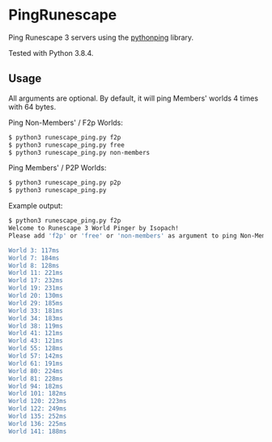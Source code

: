 # PingRunescape

Ping Runescape 3 servers using the [pythonping](https://github.com/alessandromaggio/pythonping) library.

Tested with Python 3.8.4.

## Usage

All arguments are optional. By default, it will ping Members' worlds 4 times with 64 bytes.

Ping Non-Members' / F2p Worlds:

```bash
$ python3 runescape_ping.py f2p
$ python3 runescape_ping.py free
$ python3 runescape_ping.py non-members
```

Ping Members' / P2P Worlds:

```bash
$ python3 runescape_ping.py p2p
$ python3 runescape_ping.py 
```

Example output:

```bash
$ python3 runescape_ping.py f2p
Welcome to Runescape 3 World Pinger by Isopach!
Please add 'f2p' or 'free' or 'non-members' as argument to ping Non-Members' Worlds.

World 3: 117ms
World 7: 184ms
World 8: 128ms
World 11: 221ms
World 17: 232ms
World 19: 231ms
World 20: 130ms
World 29: 185ms
World 33: 181ms
World 34: 183ms
World 38: 119ms
World 41: 121ms
World 43: 121ms
World 55: 128ms
World 57: 142ms
World 61: 191ms
World 80: 224ms
World 81: 228ms
World 94: 182ms
World 101: 182ms
World 120: 223ms
World 122: 249ms
World 135: 252ms
World 136: 225ms
World 141: 188ms
```
